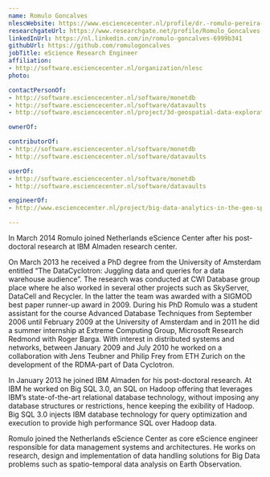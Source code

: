 ```yaml
---
name: Romulo Goncalves
nlescWebsite: https://www.esciencecenter.nl/profile/dr.-romulo-pereira-goncalves
researchgateUrl: https://www.researchgate.net/profile/Romulo_Goncalves
linkedInUrl: https://nl.linkedin.com/in/romulo-goncalves-6999b341
githubUrl: https://github.com/romulogoncalves
jobTitle: eScience Research Engineer
affiliation:
- http://software.esciencecenter.nl/organization/nlesc
photo: 

contactPersonOf:
- http://software.esciencecenter.nl/software/monetdb
- http://software.esciencecenter.nl/software/datavaults
- http://software.esciencecenter.nl/project/3d-geospatial-data-exploration-for-modern-risk-management-systems

ownerOf:

contributorOf:
- http://software.esciencecenter.nl/software/monetdb
- http://software.esciencecenter.nl/software/datavaults

userOf:
- http://software.esciencecenter.nl/software/monetdb
- http://software.esciencecenter.nl/software/datavaults

engineerOf:
- http://www.esciencecenter.nl/project/big-data-analytics-in-the-geo-spatial-domain

---
```

In March 2014 Romulo joined Netherlands eScience Center after his post-doctoral research at IBM Almaden research center.

On March 2013 he received a PhD degree from the University of Amsterdam entitled “The DataCyclotron: Juggling data and queries for a data warehouse audience”. The research was conducted at CWI Database group place where he also worked in several other projects such as SkyServer, DataCell and Recycler. In the latter the team was awarded with a SIGMOD best paper runner-up award in 2009. During his PhD Romulo was a student assistant for the course Advanced Database Techniques from September 2006 until February 2009 at the University of Amsterdam and in 2011 he did a summer internship at Extreme Computing Group, Microsoft Research Redmond with Roger Barga. With interest in distributed systems and networks, between January 2009 and July 2010 he worked on a collaboration with Jens Teubner and Philip Frey from ETH Zurich on the development of the RDMA-part of Data Cyclotron.

In January 2013 he joined IBM Almaden for his post-doctoral research. At IBM he worked on Big SQL 3.0, an SQL on Hadoop offering that leverages IBM’s state-of-the-art relational database technology, without imposing any database structures or restrictions, hence keeping the exibility of Hadoop. Big SQL 3.0 injects IBM database technology for query optimization and execution to provide high performance SQL over Hadoop data.

Romulo joined the Netherlands eScience Center as core eScience engineer responsible for data management systems and architectures. He works on research, design and implementation of data handling solutions for Big Data problems such as spatio-temporal data analysis on Earth Observation.
